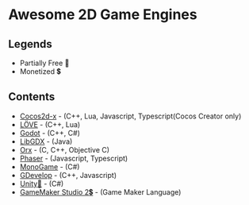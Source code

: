 # Awesome 2D Game Engines


## Legends
- Partially Free :money_with_wings:
- Monetized :heavy_dollar_sign:

## Contents
* [Cocos2d-x](https://cocos2d-x.org) - (C++, Lua, Javascript, Typescript(Cocos Creator only)
* [LÖVE](https://love2d.org) - (C++, Lua)
* [Godot](https://godotengine.org/) - (C++, C#)
* [LibGDX](https://libgdx.badlogicgames.com) - (Java)
* [Orx](https://orx-project.org) - (C, C++, Objective C)
* [Phaser](https://phaser.io) - (Javascript, Typescript)
* [MonoGame](http://www.monogame.net/) - (C#)
* [GDevelop](https://gdevelop-app.com) - (C++, Javascript)
* [Unity:money_with_wings:](https://unity.com) - (C#)
* [GameMaker Studio 2:heavy_dollar_sign:](https://www.yoyogames.com/gamemaker) - (Game Maker Language)
